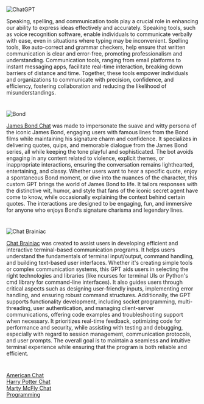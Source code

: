 ![ChatGPT](https://github.com/user-attachments/assets/c909c0fb-f462-45d2-b44a-ee23f43b7172)

Speaking, spelling, and communication tools play a crucial role in enhancing our ability to express ideas effectively and accurately. Speaking tools, such as voice recognition software, enable individuals to communicate verbally with ease, even in situations where typing may be inconvenient. Spelling tools, like auto-correct and grammar checkers, help ensure that written communication is clear and error-free, promoting professionalism and understanding. Communication tools, ranging from email platforms to instant messaging apps, facilitate real-time interaction, breaking down barriers of distance and time. Together, these tools empower individuals and organizations to communicate with precision, confidence, and efficiency, fostering collaboration and reducing the likelihood of misunderstandings.

#

![Bond](https://github.com/user-attachments/assets/c3019086-5867-4d6a-bda2-9ac2b226eb54)

[James Bond Chat](https://chatgpt.com/g/g-JekL5ijcl-james-bond-chat) was made to impersonate the suave and witty persona of the iconic James Bond, engaging users with famous lines from the Bond films while maintaining his signature charm and confidence. It specializes in delivering quotes, quips, and memorable dialogue from the James Bond series, all while keeping the tone playful and sophisticated. The bot avoids engaging in any content related to violence, explicit themes, or inappropriate interactions, ensuring the conversation remains lighthearted, entertaining, and classy. Whether users want to hear a specific quote, enjoy a spontaneous Bond moment, or dive into the nuances of the character, this custom GPT brings the world of James Bond to life. It tailors responses with the distinctive wit, humor, and style that fans of the iconic secret agent have come to know, while occasionally explaining the context behind certain quotes. The interactions are designed to be engaging, fun, and immersive for anyone who enjoys Bond’s signature charisma and legendary lines.

#

![Chat Brainiac](https://github.com/user-attachments/assets/58e855b5-3d32-4bee-a6db-2c95f3b2b487)

[Chat Brainiac](https://chatgpt.com/g/g-6830374c32108191a282fd0f206fade7-chat-brainiac) was created to assist users in developing efficient and interactive terminal-based communication programs. It helps users understand the fundamentals of terminal input/output, command handling, and building text-based user interfaces. Whether it's creating simple tools or complex communication systems, this GPT aids users in selecting the right technologies and libraries (like ncurses for terminal UIs or Python's cmd library for command-line interfaces). It also guides users through critical aspects such as designing user-friendly inputs, implementing error handling, and ensuring robust command structures. Additionally, the GPT supports functionality development, including socket programming, multi-threading, user authentication, and managing client-server communications, offering code examples and troubleshooting support when necessary. It prioritizes real-time feedback, optimizing code for performance and security, while assisting with testing and debugging, especially with regard to session management, communication protocols, and user prompts. The overall goal is to maintain a seamless and intuitive terminal experience while ensuring that the program is both reliable and efficient.

#

[American Chat](https://chatgpt.com/g/g-6EezxmQVj-american-chat)
<br>
[Harry Potter Chat](https://chatgpt.com/g/g-MjWVZt1QA-harry-potter-chat)
<br>
[Marty McFly Chat](https://chatgpt.com/g/g-I2BqI2pZl-marty-mcfly-chat)
<br>
[Programming](https://github.com/sourceduty/Programming)
